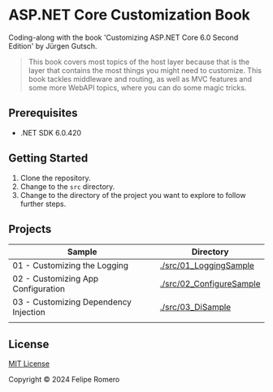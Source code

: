 # ASP.NET Core Customization Book

Coding-along with the book 'Customizing ASP.NET Core 6.0 Second Edition' by Jürgen Gutsch.

>This book covers most topics of the host layer because that is the layer that contains the most things
you might need to customize. This book tackles middleware and routing, as well as MVC
features and some more WebAPI topics, where you can do some magic tricks.

## Prerequisites

- .NET SDK 6.0.420

## Getting Started

1. Clone the repository.
1. Change to the `src` directory.
1. Change to the directory of the project you want to explore to follow further steps.

## Projects

| Sample                                | Directory                                              |
|---------------------------------------|--------------------------------------------------------|
| 01 - Customizing the Logging          | [./src/01_LoggingSample](./src/01_LoggingSample)       |
| 02 - Customizing App Configuration    | [./src/02_ConfigureSample](./src/02_ConfigureSample)   |
| 03 - Customizing Dependency Injection | [./src/03_DiSample](./src/03_DiSample)                 |
|||

## License

[MIT License](./LICENSE)

Copyright &copy; 2024 Felipe Romero
